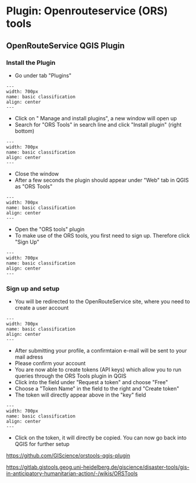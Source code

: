 # Plugin: Openrouteservice (ORS) tools

## OpenRouteService QGIS Plugin 

### Install the Plugin
-  Go under tab "Plugins"

```{figure} /fig/qgis_plugins.png
---
width: 700px
name: basic classification
align: center
---
```

-  Click on " Manage and install plugins", a new window will open up
-  Search for "ORS Tools" in search line and click "Install plugin" (right bottom)

```{figure} /fig/install_ors.png
---
width: 700px
name: basic classification
align: center
---
```

-  Close the window
-  After a few seconds the plugin should appear under "Web" tab in QGIS as "ORS      Tools"

```{figure} /fig/open_ORS_tools_plugin.png
---
width: 700px
name: basic classification
align: center
---
```
-  Open the "ORS tools" plugin
-  To make use of the ORS tools, you first need to sign up. Therefore click "Sign    Up"

```{figure} /fig/signup_ORS.png
---
width: 700px
name: basic classification
align: center
---
```
### Sign up and setup
-  You will be redirected to the OpenRouteService site, where you need to create     a user account
  
```{figure} /fig/sign_up_ORS.png
---
width: 700px
name: basic classification
align: center
---
```
-  After submitting your profile, a confirmtaion e-mail will be sent to your mail    adress
-  Please confirm your account
-  You are now able to create tokens (API keys) which allow you to run queries through the ORS Tools plugin in QGIS
-  Click into the field under "Request a token" and choose "Free"
-  Choose a "Token Name" in the field to the right and "Create token"
-  The token will directly appear above in the "key" field

```{figure} /fig/ORS_token.png
---
width: 700px
name: basic classification
align: center
---
```
-  Click on the token, it will directly be copied. You can now go back into QGIS     for further setup






https://github.com/GIScience/orstools-qgis-plugin

https://gitlab.gistools.geog.uni-heidelberg.de/giscience/disaster-tools/gis-in-anticipatory-humanitarian-action/-/wikis/ORSTools
